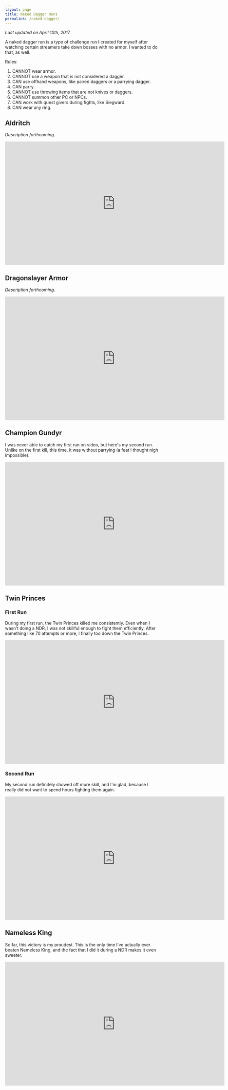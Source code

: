 ```yaml
---
layout: page
title: Naked Dagger Runs
permalink: /naked-dagger/
---
```


*Last updated on April 10th, 2017*

A naked dagger run is a type of challenge run I created for myself after watching
certain streamers take down bosses with no armor. I wanted to do that, as well.

Rules:

1. CANNOT wear armor.
1. CANNOT use a weapon that is not considered a dagger.
1. CAN use offhand weapons, like paired daggers or a parrying dagger.
1. CAN parry.
1. CANNOT use throwing items that are not knives or daggers.
1. CANNOT summon other PC or NPCs.
1. CAN work with quest givers during fights, like Siegward.
1. CAN wear any ring.

## Aldritch

_Description forthcoming._

<iframe width="720" height="405" src="https://www.youtube.com/embed/zzcpvACZa7c" frameborder="0" allowfullscreen></iframe>

## Dragonslayer Armor

_Description forthcoming._

<iframe width="720" height="405" src="https://www.youtube.com/embed/5EjdnCYzP44" frameborder="0" allowfullscreen></iframe>

## Champion Gundyr

I was never able to catch my first run on video, but here's my second run. Unlike
on the first kill, this time, it was without parrying (a feat I thought nigh
impossible).

<iframe width="720" height="405" src="https://www.youtube.com/embed/KLIDh_98ayE" frameborder="0" allowfullscreen></iframe>

## Twin Princes

### First Run

During my first run, the Twin Princes killed me consistently. Even when I wasn't
doing a NDR, I was not skillful enough to fight them efficiently. After something
like 70 attempts or more, I finally too down the Twin Princes.

<iframe width="720" height="405" src="https://www.youtube.com/embed/DwwKBSCZ8C0" frameborder="0" allowfullscreen></iframe>

### Second Run

My second run definitely showed off more skill, and I'm glad, because I really
did not want to spend hours fighting them again.

<iframe width="720" height="405" src="https://www.youtube.com/embed/d06S8nZq9WU" frameborder="0" allowfullscreen></iframe>

## Nameless King

So far, this victory is my proudest. This is the only time I've actually ever
beaten Nameless King, and the fact that I did it during a NDR makes it even
sweeter.

<iframe width="720" height="405" src="https://www.youtube.com/embed/aB8ngvLbNhA" frameborder="0" allowfullscreen></iframe>
